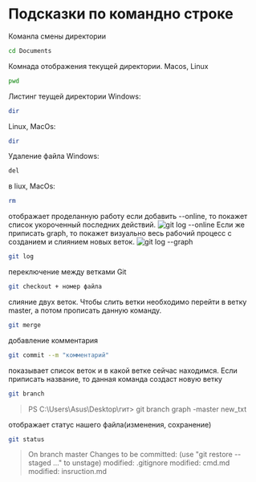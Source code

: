# Подсказки по командно строке

Команла смены директории

```sh
cd Documents 
``````

Комнада отображения текущей директории.
Macos, Linux

```sh
pwd
``````

Листинг теущей директории
Windows:

```sh
dir
``````

Linux, MacOs:
```sh
dir 
```

Удаление файла Windows:
```sh
del
```

в liux, MacOs:
```sh
rm
````

отображает проделанную работу
если добавить --online, то покажет список укороченный  последних действий. 
![git log --online](log--online.png)
Если же приписать graph, то покажет визуально весь рабочий процесс с созданием и слиянием новых веток.
![git log --graph](graph.png)
```sh
git log 
```

переключение между ветками Git
```sh
git checkout + номер файла 
```

слияние двух веток. Чтобы слить ветки необходимо перейти в ветку master, а потом прописать данную команду.
```sh
git merge 
```

добавление комментария 
```sh
git commit --m "комментарий"
```

показывает список веток и в какой ветке сейчас находимся. Если приписать название, то данная команда создаст новую ветку
```sh
git branch 
```
>PS C:\Users\Asus\Desktop\гит> git branch
  graph
 -master
  new_txt

отображает статус нашего файла(изменения, сохранение)
```sh
git status 
```
>On branch master
Changes to be committed:
  (use "git restore --staged <file>..." to unstage)
        modified:   .gitignore
        modified:   cmd.md
        modified:   insruction.md


